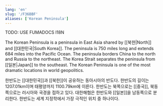 ```yaml
---
lang: 'en'
slug: '/F36BBF'
aliases: ['Korean Peninsula']
---
```



TODO: USE FUMADOCS I18N

<div lang='en-US'>

The Korean Peninsula is a peninsula in East Asia shared by [[북한|North]] and [[대한민국|South Korea]]. The peninsula is 750 miles long and extends 684 miles into the Pacific Ocean. The peninsula borders China to the north and Russia to the northeast. The Korea Strait separates the peninsula from [[일본|Japan]] to the southeast. The Korean Peninsula is one of the most dramatic locations in world geopolitics.

</div>


<div lang='ko-KR'>

한반도는 [[대한민국]]과 [[북한]]이 공유하는 동아시아의 반도다.
한반도의 길이는 1207.01km이며 태평양까지 1100.79km에 이른다.
한반도는 북쪽으로는 [[중국]], 북동쪽으로는 러시아와 국경을 접하고 있다.
대한해협은 한반도와 [[일본]]을 남동쪽으로 분리한다.
한반도는 세계 지정학에서 가장 극적인 위치 중 하나이다.

</div>

